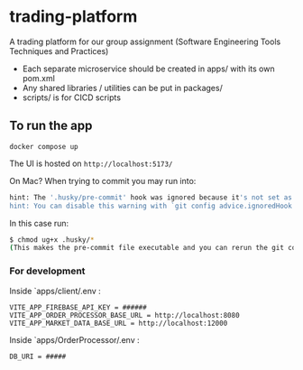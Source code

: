 # trading-platform

A trading platform for our group assignment (Software Engineering Tools Techniques and Practices)

- Each separate microservice should be created in apps/ with its own pom.xml
- Any shared libraries / utilities can be put in packages/
- scripts/ is for CICD scripts

## To run the app

`docker compose up`

The UI is hosted on `http://localhost:5173/`

On Mac?
When trying to commit you may run into:

```zsh
hint: The '.husky/pre-commit' hook was ignored because it's not set as executable.
hint: You can disable this warning with `git config advice.ignoredHook false`.
```

In this case run:

```zsh
$ chmod ug+x .husky/*
(This makes the pre-commit file executable and you can rerun the git commit)
```

### For development

Inside `apps/client/.env :

```
VITE_APP_FIREBASE_API_KEY = ######
VITE_APP_ORDER_PROCESSOR_BASE_URL = http://localhost:8080
VITE_APP_MARKET_DATA_BASE_URL = http://localhost:12000
```

Inside `apps/OrderProcessor/.env :

```
DB_URI = #####
```
